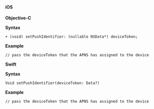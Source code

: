 #### iOS

**Objective-C**

**Syntax**

```
+ (void) setPushIdentifier: (nullable NSData*) deviceToken;
```

**Example**
```
// pass the deviceToken that the APNS has assigned to the device
```

**Swift**

**Syntax**

```
Void setPushIdentifier(deviceToken: Data?)
```

**Example**

```
// pass the deviceToken that the APNS has assigned to the device
```